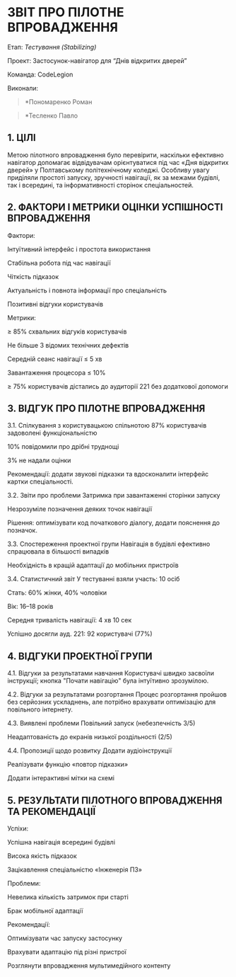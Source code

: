 ﻿# ЗВІТ ПРО ПІЛОТНЕ ВПРОВАДЖЕННЯ

Етап: *Тестування (Stabilizing)*

Проект: Застосунок-навігатор для “Днів відкритих дверей”

Команда: CodeLegion

Виконали:
>*Пономаренко Роман

>*Тесленко Павло


## **1. ЦІЛІ**

Метою пілотного впровадження було перевірити, наскільки ефективно навігатор допомагає відвідувачам орієнтуватися під час «Дня відкритих дверей» у Полтавському політехнічному коледжі. Особливу увагу приділяли простоті запуску, зручності навігації, як за межами будівлі, так і всередині, та інформативності сторінок спеціальностей.



## **2. ФАКТОРИ І МЕТРИКИ ОЦІНКИ УСПІШНОСТІ ВПРОВАДЖЕННЯ**

Фактори:

Інтуїтивний інтерфейс і простота використання

Стабільна робота під час навігації

Чіткість підказок

Актуальність і повнота інформації про спеціальність

Позитивні відгуки користувачів

Метрики:

≥ 85% схвальних відгуків користувачів

Не більше 3 відомих технічних дефектів

Середній сеанс навігації ≤ 5 хв

Завантаження процесора ≤ 10%

≥ 75% користувачів дістались до аудиторії 221 без додаткової допомоги



## **3. ВІДГУК ПРО ПІЛОТНЕ ВПРОВАДЖЕННЯ**

3.1. Спілкування з користувацькою спільнотою
87% користувачів задоволені функціональністю

10% повідомили про дрібні труднощі

3% не надали оцінки

Рекомендації: додати звукові підказки та вдосконалити інтерфейс картки спеціальності.

3.2. Звіти про проблеми
Затримка при завантаженні сторінки запуску

Незрозуміле позначення деяких точок навігації

Рішення: оптимізувати код початкового діалогу, додати пояснення до позначок.

3.3. Спостереження проектної групи
Навігація в будівлі ефективно спрацювала в більшості випадків

Необхідність в кращій адаптації до мобільних пристроїв

3.4. Статистичний звіт
У тестуванні взяли участь: 10 осіб

Стать: 60% жінки, 40% чоловіки

Вік: 16–18 років

Середня тривалість навігації: 4 хв 10 сек

Успішно досягли ауд. 221: 92 користувачі (77%)


## **4. ВІДГУКИ ПРОЕКТНОЇ ГРУПИ**

4.1. Відгуки за результатами навчання
Користувачі швидко засвоїли інструкції; кнопка "Почати навігацію" була інтуїтивно зрозумілою.

4.2. Відгуки за результатами розгортання
Процес розгортання пройшов без серйозних ускладнень, але потрібно врахувати оптимізацію для повільного інтернету.

4.3. Виявлені проблеми
Повільний запуск (небезпечність 3/5)

Неадаптованість до екранів низької роздільності (2/5)

4.4. Пропозиції щодо розвитку
Додати аудіоінструкції

Реалізувати функцію «повтор підказки»

Додати інтерактивні мітки на схемі

## **5. РЕЗУЛЬТАТИ ПІЛОТНОГО ВПРОВАДЖЕННЯ ТА РЕКОМЕНДАЦІЇ**

Успіхи:

Успішна навігація всередині будівлі

Висока якість підказок

Зацікавлення спеціальністю «Інженерія ПЗ»

Проблеми:

Невелика кількість затримок при старті

Брак мобільної адаптації

Рекомендації:

Оптимізувати час запуску застосунку

Врахувати адаптацію під різні пристрої

Розглянути впровадження мультимедійного контенту

